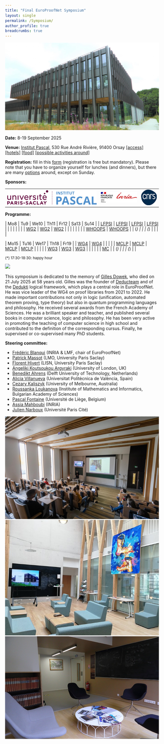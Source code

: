 ```yaml
---
title: "Final EuroProofNet Symposium"
layout: single
permalink: /Symposium/
author_profile: true
breadcrumbs: true
---
```


<img src="/_pages/symposium/ipa11.jpg"/>

**Date:** 8-19 September 2025

**Venue:** [Institut Pascal](https://www.institut-pascal.universite-paris-saclay.fr/), 530 Rue André Rivière, 91400 Orsay [[access]](../Access) [[hotels]](../Hotels) [[food]](../Food) [[possible activities around]](./Activities)

**Registration:** fill in this [form](https://forms.gle/QLFzh3Ugv5WgkhZr7) (registration is free but mandatory). Please note that you have to organize yourself for lunches (and dinners), but there are many [options](../Food) around, except on Sunday.

**Sponsors:**

<table>
 <tr>
  <td><a href="https://www.institut-pascal.universite-paris-saclay.fr/"><img src="/_pages/symposium/logo-ipa.jpg"/></a></td>
  <td><a href="https://www.inria.fr/en/centre-inria-de-saclay"><img src="/_pages/symposium/logo-inria.jpg"/></a></td>
  <td><a href="https://www.cnrs.fr/"><img src="/_pages/symposium/logo-cnrs.jpg"/></a></td>
 </tr>
</table>

**Programme:**

<!--
* 8-11 September: [LFPSI: 1st International School on Logical Frameworks and Proof Systems Interoperability](../LFPSI25)
* 11-13 September: [WG2: Workshop on Automated Reasoning and Proof Logging](../wg2-symposium)
* 13-14 September: [WHOOPS: 2nd International Workshop on Highlights in Organizing and Optimizing Proof-logging Systems](https://jakobnordstrom.se/WHOOPS25/)
* 15-16 September: [WG4: Workshop on Proof Libraries](../WG4_Orsay25)
* 15-18 September: [MCLP: Conference on Mathematical and Computational Linguistics for Proofs](../MCLP)
* 17-19 September: [WG3: Workshop on Program Verification](../wg3-Sept2025)
* 19 September: [MC: Report on EuroProofNet results](../mc-meetings)
-->

| Mo8                 | Tu9                 | We10                | Th11                     | Fr12                     | Sa13                        | Su14                        |
| [LFPSI](../LFPSI25) | [LFPSI](../LFPSI25) | [LFPSI](../LFPSI25) | [LFPSI](../LFPSI25)      |                          |                             |                             |
|                     |                     |                     | [WG2](../wg2-symposium/) | [WG2](../wg2-symposium/) | [WG2](../wg2-symposium/)    |                             |
|                     |                     |                     |                          |                          | [WHOOPS](https://jakobnordstrom.se/WHOOPS25/) | [WHOOPS](https://jakobnordstrom.se/WHOOPS25/) |
| (*)                 |                     |                     | (*)                      |                          |                             |                             |

| Mo15                  | Tu16                  | We17                   | Th18                   | Fr19                   |
| [WG4](../WG4_Orsay25) | [WG4](../WG4_Orsay25) |                        |                        |                        |
| [MCLP](../MCLP)       | [MCLP](../MCLP)       | [MCLP](../MCLP)        | [MCLP](../MCLP)        |                        |
|                       |                       | [WG3](../wg3-Sept2025) | [WG3](../wg3-Sept2025) | [WG3](../wg3-Sept2025) |
|                       |                       |                        |                        | [MC](../mc-meetings)   |
| (*)                   |                       |                        | (*)                    |                        |

<p style="font-size: 12px">(*) 17:30-18:30: happy hour</p>

<img src="https://deducteam.gitlabpages.inria.fr/img/gilles.jpg" width="50%"/>

This symposium is dedicated to the memory of [Gilles Dowek](https://lsv.ens-paris-saclay.fr/~dowek/), who died on 21 July 2025 at 58 years old. Gilles was the founder of [Deducteam](https://deducteam.gitlabpages.inria.fr/) and of the [Dedukti](https://deducteam.github.io/) logical framework, which plays a central role in EuroProofNet. He was vice leader of the WG4 on proof libraries from 2021 to 2022. He made important contributions not only in logic (unification, automated theorem proving, type theory) but also in quantum programming languages and philosophy. He received several awards from the French Academy of Sciences. He was a brilliant speaker and teacher, and published several books in computer science, logic and philosophy. He has been very active in promoting the teaching of computer science in high school and contributed to the definition of the corresponding cursus. Finally, he supervised or co-supervised many PhD students.

**Steering committee:**
- [Frédéric Blanqui](https://blanqui.gitlabpages.inria.fr/) (INRIA & LMF, chair of EuroProofNet)
- [Patrick Massot](https://www.imo.universite-paris-saclay.fr/~patrick.massot/) (LMO, University Paris Saclay)
- [Florent Hivert](https://www.lri.fr/~hivert/) (LISN, University Paris Saclay)
- [Angeliki Koutsoukou Argyraki](https://pure.royalholloway.ac.uk/en/persons/angeliki-koutsoukou-argyraki) (University of London, UK)
- [Benedikt Ahrens](https://benediktahrens.gitlab.io/) (Delft University of Technology, Netherlands)
- [Alicia Villanueva](http://personales.upv.es/alvilga1/) (Universitat Politècnica de València, Spain)
- [Cezary Kaliszyk](https://findanexpert.unimelb.edu.au/profile/1063018-cezary-kaliszyk) (University of Melbourne, Australia)
- [Roussanka Loukanova](http://www.math.bas.bg/logic/loukanovarp/) (Institute of Mathematics and Informatics, Bulgarian Academy of Sciences)
- [Pascal Fontaine](https://people.montefiore.uliege.be/pfontain/) (Université de Liège, Belgium)
- [Assia Mahboubi](http://people.rennes.inria.fr/Assia.Mahboubi/) (INRIA)
- [Julien Narboux](https://dpt-info.u-strasbg.fr/~narboux/) (Université Paris Cité)

<img src="/_pages/symposium/ipa13.jpg"/>
<img src="/_pages/symposium/ipa10.jpg"/>
<img src="/_pages/symposium/ipa7.jpg"/>

